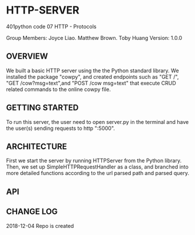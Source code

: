 # HTTP-SERVER
401python code 07 HTTP - Protocols


Group Members: Joyce Liao. Matthew Brown. Toby Huang
Version: 1.0.0


## OVERVIEW
We built a basic HTTP server using the the Python standard library. We installed the  package "cowpy", and created endpoints such as "GET /", "GET /cow?msg=text",and "POST /cow msg=text" that execute CRUD related commands to the online cowpy file.


## GETTING STARTED
To run this server, the user need to open server.py in the terminal and have the user(s) sending requests to http ":5000".


## ARCHITECTURE
First we start the server by running HTTPServer from the Python library. Then, we set up SimpleHTTPRequestHandler as a class, and branched into more detailed functions according to the url parsed path and parsed query.


## API



## CHANGE LOG




2018-12-04 Repo is created
